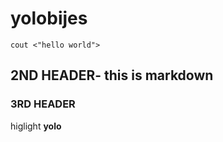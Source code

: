 # yolobijes
```
cout <"hello world">
```
## 2ND HEADER- this is markdown

### 3RD HEADER 
higlight __yolo__

